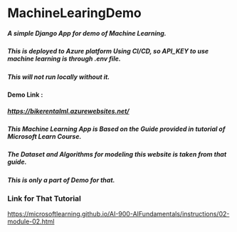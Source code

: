 # MachineLearingDemo

##### A simple Django App for demo of Machine Learning.
##### This is deployed to Azure platform Using CI/CD, so API_KEY to use machine learning is through .env file.
##### This will not run locally without it.


#### Demo Link :
##### https://bikerentalml.azurewebsites.net/

##### This Machine Learning App is Based on the Guide provided in tutorial of Microsoft Learn Course. 
##### The Dataset and Algorithms for modeling this website is taken from that guide.
##### This is only a part of Demo for that.
### Link for That Tutorial
https://microsoftlearning.github.io/AI-900-AIFundamentals/instructions/02-module-02.html
